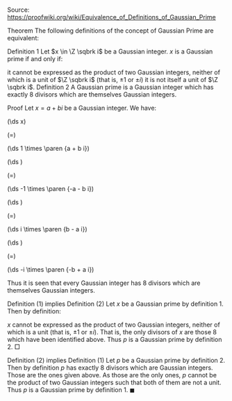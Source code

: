# 

Source: https://proofwiki.org/wiki/Equivalence_of_Definitions_of_Gaussian_Prime



Theorem
The following definitions of the concept of Gaussian Prime are equivalent:

Definition $1$
Let $x \in \Z \sqbrk i$ be a Gaussian integer.
$x$ is a Gaussian prime if and only if:

it cannot be expressed as the product of two Gaussian integers, neither of which is a unit of $\Z \sqbrk i$ (that is, $\pm 1$ or $\pm i$)
it is not itself a unit of $\Z \sqbrk i$.
Definition $2$
A Gaussian prime is a Gaussian integer which has exactly $8$ divisors which are themselves Gaussian integers.


Proof
Let $x = a + b i$ be a Gaussian integer.
We have:














\(\ds x\)

\(=\)







\(\ds 1 \times \paren {a + b i}\)




















\(\ds \)

\(=\)







\(\ds -1 \times \paren {-a - b i}\)




















\(\ds \)

\(=\)







\(\ds i \times \paren {b - a i}\)




















\(\ds \)

\(=\)







\(\ds -i \times \paren {-b + a i}\)









Thus it is seen that every Gaussian integer has $8$ divisors which are themselves Gaussian integers.


Definition $(1)$ implies Definition $(2)$
Let $x$ be a Gaussian prime by definition $1$.
Then by definition:

$x$ cannot be expressed as the product of two Gaussian integers, neither of which is a unit (that is, $\pm 1$ or $\pm i$).
That is, the only divisors of $x$ are those $8$ which have been identified above.
Thus $p$ is a Gaussian prime by definition $2$.
$\Box$


Definition $(2)$ implies Definition $(1)$
Let $p$ be a Gaussian prime by definition $2$.
Then by definition $p$ has exactly $8$ divisors which are Gaussian integers.
Those are the ones given above.
As those are the only ones, $p$ cannot be the product of two Gaussian integers such that both of them are not a unit.
Thus $p$ is a Gaussian prime by definition $1$.
$\blacksquare$





